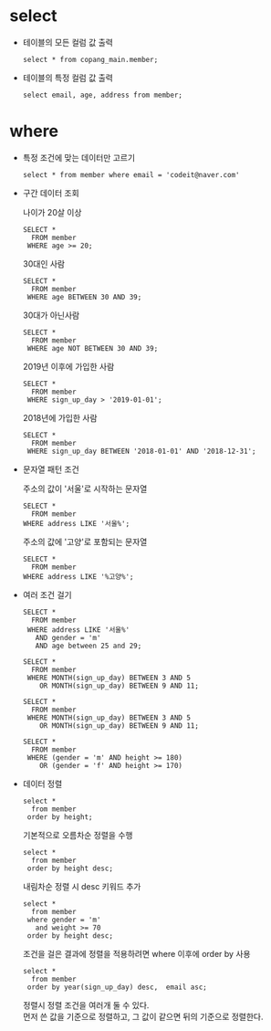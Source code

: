 # select
- 테이블의 모든 컬럼 값 출력
    ```
    select * from copang_main.member;
    ```
- 테이블의 특정 컬럼 값 출력
    ```(SQL)
    select email, age, address from member;
    ```

# where
- 특정 조건에 맞는 데이터만 고르기   
    ```
    select * from member where email = 'codeit@naver.com'
    ```

- 구간 데이터 조회   

    나이가 20살 이상
    ```
    SELECT *
      FROM member
     WHERE age >= 20;
    ```
    30대인 사람
    ```
    SELECT *
      FROM member
     WHERE age BETWEEN 30 AND 39;
    ```
    30대가 아닌사람
    ```
    SELECT *
      FROM member
     WHERE age NOT BETWEEN 30 AND 39;
    ```
    2019년 이후에 가입한 사람
    ```
    SELECT *
      FROM member
     WHERE sign_up_day > '2019-01-01';
    ```

    2018년에 가입한 사람
    ```
    SELECT *
      FROM member
     WHERE sign_up_day BETWEEN '2018-01-01' AND '2018-12-31';
    ```

- 문자열 패턴 조건

    주소의 값이 '서울'로 시작하는 문자열
    ```
    SELECT *
      FROM member
    WHERE address LIKE '서울%';
    ```

    주소의 값에 '고양'로 포함되는 문자열
    ```
    SELECT *
      FROM member
    WHERE address LIKE '%고양%';
    ```

- 여러 조건 걸기
    ```
    SELECT *
      FROM member
     WHERE address LIKE '서울%'
       AND gender = 'm'
       AND age between 25 and 29;
    ```

    ```
    SELECT *
      FROM member
     WHERE MONTH(sign_up_day) BETWEEN 3 AND 5
        OR MONTH(sign_up_day) BETWEEN 9 AND 11;
    ```

    ```
    SELECT *
      FROM member
     WHERE MONTH(sign_up_day) BETWEEN 3 AND 5
        OR MONTH(sign_up_day) BETWEEN 9 AND 11;
    ```

    ```
    SELECT *
      FROM member
     WHERE (gender = 'm' AND height >= 180)
        OR (gender = 'f' AND height >= 170)
    ```

- 데이터 정렬
    ```
    select *
      from member
     order by height;
    ```
    기본적으로 오름차순 정렬을 수행

    ```
    select *
      from member
     order by height desc;
    ```
    내림차순 정렬 시 desc 키워드 추가

    ```
    select *
      from member
     where gender = 'm'
       and weight >= 70
     order by height desc;
    ```
    조건을 걸은 결과에 정렬을 적용하려면 where 이후에 order by 사용

    ```
    select *
      from member
     order by year(sign_up_day) desc,  email asc;
    ```
    정렬시 정렬 조건을 여러개 둘 수 있다.   
    먼저 쓴 값을 기준으로 정렬하고, 그 값이 같으면 뒤의 기준으로 정렬한다.